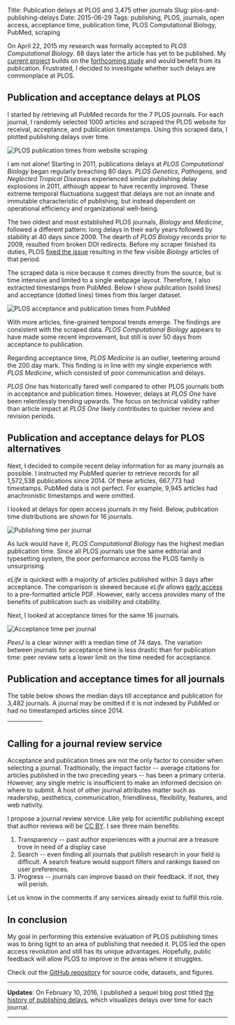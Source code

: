 Title: Publication delays at PLOS and 3,475 other journals
Slug: plos-and-publishing-delays
Date: 2015-06-29
Tags: publishing, PLOS, journals, open access, acceptance time, publication time, PLOS Computational Biology, PubMed, scraping

On April 22, 2015 my research was formally accepted to *PLOS Computational Biology*. 68 days later the article has yet to be published. My [current project](https://doi.org/10.15363/thinklab.4 "Thinklab · Repurposing drugs on a heterogeneous network") builds on the [forthcoming study](https://doi.org/10.1101/011569 "bioRxiv · Heterogeneous Network Edge Prediction: A Data Integration Approach to Prioritize Disease-Associated Genes") and would benefit from its publication. Frustrated, I decided to investigate whether such delays are commonplace at PLOS.

## Publication and acceptance delays at PLOS

I started by retrieving all PubMed records for the 7 PLOS journals. For each journal, I randomly selected 1000 articles and scraped the PLOS website for receival, acceptance, and publication timestamps. Using this scraped data, I plotted publishing delays over time.

![PLOS publication times from website scraping](https://raw.githubusercontent.com/dhimmel/plostime/39ff289cae08c81bce6aed499e8df391a05b2107/figure/scraped-plos-publication-times.png "Scraped PLOS publication times")

I am not alone! Starting in 2011, publications delays at *PLOS Computational Biology* began regularly breaching 80 days. *PLOS Genetics*, *Pathogens*, and *Neglected Tropical Diseases* experienced similar publishing delay explosions in 2011, although appear to have recently improved. These extreme temporal fluctuations suggest that delays are not an innate and immutable characteristic of publishing, but instead dependent on operational efficiency and organizational well-being.

The two oldest and most established PLOS journals, *Biology* and *Medicine*, followed a different pattern: long delays in their early years followed by stability at 40 days since 2009. The dearth of *PLOS Biology* records prior to 2009, resulted from broken DOI redirects. Before my scraper finished its duties, PLOS [fixed the issue](https://twitter.com/dhimmel/status/613842560360951808 "Twitter · PLOS Biology DOI resolution error") resulting in the few visible *Biology* articles of that period.

The scraped data is nice because it comes directly from the source, but is time intensive and limited to a single webpage layout. Therefore, I also extracted timestamps from PubMed. Below I show publication (solid lines) and acceptance (dotted lines) times from this larger dataset.

![PLOS acceptance and publication times from PubMed](https://raw.githubusercontent.com/dhimmel/plostime/39ff289cae08c81bce6aed499e8df391a05b2107/figure/plos-stages.png "PLOS acceptance times (dotted line) and publication times (solid line)")

With more articles, fine-grained temporal trends emerge. The findings are consistent with the scraped data. *PLOS Computational Biology* appears to have made some recent improvement, but still is over 50 days from acceptance to publication.

Regarding acceptance time, *PLOS Medicine* is an outlier, teetering around the 200 day mark. This finding is in line with my single experience with *PLOS Medicine*, which consisted of poor communication and delays.

*PLOS One* has historically fared well compared to other PLOS journals both in acceptance and publication times. However, delays at *PLOS One* have been relentlessly trending upwards. The focus on technical validity rather than article impact at *PLOS One* likely contributes to quicker review and revision periods.

## Publication and acceptance delays for PLOS alternatives

Next, I decided to compile recent delay information for as many journals as possible. I instructed my PubMed querier to retrieve records for all 1,572,538 publications since 2014. Of these articles, 667,773 had timestamps. PubMed data is not perfect. For example, 9,945 articles had anachronistic timestamps and were omitted.

I looked at delays for open access journals in my field. Below, publication time distributions are shown for 16 journals.

![Publishing time per journal](https://raw.githubusercontent.com/dhimmel/plostime/39ff289cae08c81bce6aed499e8df391a05b2107/figure/publication-days-violinplot.png "Publication delays for 16 open access journals in my field")

As luck would have it, *PLOS Computational Biology* has the highest median publication time. Since all PLOS journals use the same editorial and typesetting system, the poor performance across the PLOS family is unsurprising.

*eLife* is quickest with a majority of articles published within 3 days after acceptance. The comparison is skewed because *eLife* allows [early access](https://web.archive.org/web/20150627174355/http://elifesciences.org/content/early/recent) to a pre-formatted article PDF. However, early access provides many of the benefits of publication such as visibility and citability.

Next, I looked at acceptance times for the same 16 journals.

![Acceptance time per journal](https://raw.githubusercontent.com/dhimmel/plostime/39ff289cae08c81bce6aed499e8df391a05b2107/figure/acceptance-days-violinplot.png "Acceptance delays for 16 open access journals in my field")

*PeerJ* is a clear winner with a median time of 74 days. The variation between journals for acceptance time is less drastic than for publication time: peer review sets a lower limit on the time needed for acceptance.

## Publication and acceptance times for all journals

The table below shows the median days till acceptance and publication for 3,482 journals. A journal may be omitted if it is not indexed by PubMed or had no timestamped articles since 2014.

<table id="journals" class="display" cellspacing="0" width="100%">
  <thead>
    <tr>
      <th></th>
      <th></th>
      <th></th>
      <th></th>
      <th></th>
    </tr>
  </thead>
  <tbody></tbody>
</table>

## Calling for a journal review service

Acceptance and publication times are not the only factor to consider when selecting a journal. Traditionally, the impact factor -- average citations for articles published in the two preceding years -- has been a primary criteria. However, any single metric is insufficient to make an informed decision on where to submit. A host of other journal attributes matter such as readership, aesthetics, communication, friendliness, flexibility, features, and web nativity.

I propose a journal review service. Like yelp for scientific publishing except that author reviews will be [CC BY](https://creativecommons.org/licenses/by/4.0/ "Creative Commons — Attribution 4.0 International"). I see three main benefits:

1. Transparency -- past author experiences with a journal are a treasure trove in need of a display case
1. Search -- even finding all journals that publish research in your field is difficult. A search feature would support filters and rankings based on user preferences.
3. Progress -- journals can improve based on their feedback. If not, they will perish.

Let us know in the comments if any services already exist to fulfill this role.

## In conclusion

My goal in performing this extensive evaluation of PLOS publishing times was to bring light to an area of publishing that needed it. PLOS led the open access revolution and still has its unique advantages. Hopefully, public feedback will allow PLOS to improve in the areas where it struggles.

Check out the [GitHub repository](https://github.com/dhimmel/plostime "dhimmel/plostime on GitHub") for source code, datasets, and figures.

***

**Updates**: On February 10, 2016, I published a sequel blog post titled [the history of publishing delays]({filename}../2016-02-10_history-of-delays/history-of-delays.md), which visualizes delays over time for each journal.

***

<link rel="stylesheet" type="text/css" href="https://cdn.datatables.net/1.10.9/css/jquery.dataTables.min.css">
<script type="text/javascript" src="https://code.jquery.com/jquery-2.1.4.min.js"></script>
<script type="text/javascript" src="https://cdn.datatables.net/1.10.9/js/jquery.dataTables.min.js"></script>

<script>
$(document).ready(function () {
    $('#journals').dataTable({
        ajax: 'https://raw.githubusercontent.com/dhimmel/plostime/39ff289cae08c81bce6aed499e8df391a05b2107/data/journal-times.json',
        aoColumns: [
            {sWidth: '50%', sTitle: 'Journal'},
            {bVisible: false},
            {sTitle: 'Articles'},
            {sTitle: 'Acceptance'},
            {sTitle: 'Publication'}
        ],
        order: [[2, "desc"]],
        search: {regex: true}
    });
});
</script>
